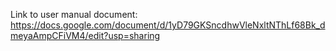 Link to user manual document: https://docs.google.com/document/d/1yD79GKSncdhwVleNxltNThLf68Bk_dmeyaAmpCFiVM4/edit?usp=sharing
